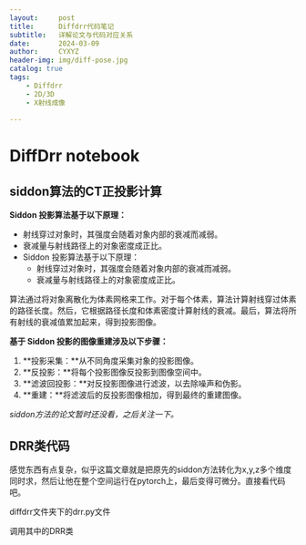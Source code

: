 ```yaml
---
layout:     post
title:      Diffdrr代码笔记
subtitle:   详解论文与代码对应关系
date:       2024-03-09
author:     CYXYZ
header-img: img/diff-pose.jpg
catalog: true
tags:
    - Diffdrr
    - 2D/3D
    - X射线成像

---
```



# DiffDrr notebook

## siddon算法的CT正投影计算

**Siddon 投影算法基于以下原理：**

- 射线穿过对象时，其强度会随着对象内部的衰减而减弱。
- 衰减量与射线路径上的对象密度成正比。
- Siddon 投影算法基于以下原理：
  - 射线穿过对象时，其强度会随着对象内部的衰减而减弱。
  - 衰减量与射线路径上的对象密度成正比。

算法通过将对象离散化为体素网格来工作。对于每个体素，算法计算射线穿过体素的路径长度。然后，它根据路径长度和体素密度计算射线的衰减。最后，算法将所有射线的衰减值累加起来，得到投影图像。

**基于 Siddon 投影的图像重建涉及以下步骤：**

1. **投影采集：**从不同角度采集对象的投影图像。
2. **反投影：**将每个投影图像反投影到图像空间中。
3. **滤波回投影：**对反投影图像进行滤波，以去除噪声和伪影。
4. **重建：**将滤波后的反投影图像相加，得到最终的重建图像。

*siddon方法的论文暂时还没看，之后关注一下。*

## DRR类代码

感觉东西有点复杂，似乎这篇文章就是把原先的siddon方法转化为x,y,z多个维度同时求，然后让他在整个空间运行在pytorch上，最后变得可微分。直接看代码吧。

diffdrr文件夹下的drr.py文件

调用其中的DRR类

